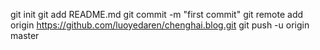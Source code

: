 git init
git add README.md
git commit -m "first commit"
git remote add origin https://github.com/luoyedaren/chenghai.blog.git
git push -u origin master
